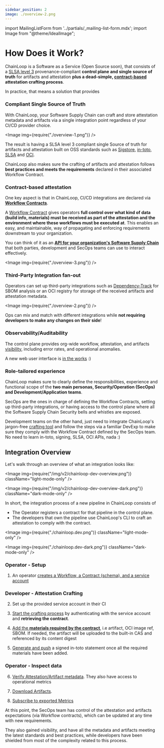 ```yaml
---
sidebar_position: 2
image: ./overview-2.png
---
```


import MailingListForm from '../partials/\_mailing-list-form.mdx';
import Image from "@theme/IdealImage";

# How Does it Work?

ChainLoop is a Software as a Service (Open Source soon), that consists of a [SLSA level 3](https://slsa.dev/spec/v0.1/requirements#summary-table) provenance-compliant **control plane and single source of truth** for artifacts and attestation **plus a dead-simple, [contract-based](/getting-started/workflow-definition#workflow-contracts) attestation crafting process**.

In practice, that means a solution that provides

### Compliant Single Source of Truth

With ChainLoop, your Software Supply Chain can craft and store attestation metadata and artifacts via a single integration point regardless of your CI/CD provider choice.

<Image img={require("./overview-1.png")} />

The result is having a SLSA level 3 compliant single Source of truth for artifacts and attestation built on OSS standards such as [Sigstore](https://www.sigstore.dev/), [in-toto](https://in-toto.io/), [SLSA](https://slsa.dev) and [OCI](https://github.com/opencontainers/image-spec/blob/main/spec.md).

ChainLoop also makes sure the crafting of artifacts and attestation follows **best practices and meets the requirements** declared in their associated Workflow Contract.

### Contract-based attestation

One key aspect is that in ChainLoop, CI/CD integrations are declared via [**Workflow Contracts**](/getting-started/workflow-definition#workflow-contracts).

A [Workflow Contract](/reference/operator/contract) gives operators **full control over what kind of data (build info, materials) must be received as part of the attestation and the environment where these workflows must be executed at**. This enables an easy, and maintainable, way of propagating and enforcing requirements downstream to your organization.

You can think of it as an [**API for your organization's Software Supply Chain**](/reference/operator/contract) that both parties, development and SecOps teams can use to interact effectively.

<Image img={require("./overview-3.png")} />

### Third-Party Integration fan-out

Operators can set up third-party integrations such as [Dependency-Track](https://dependencytrack.org/) for SBOM analysis or an OCI registry for storage of the received artifacts and attestation metadata.

<Image img={require("./overview-2.png")} />

Ops can mix and match with different integrations while **not requiring developers to make any changes on their side**!

### Observability/Auditability

The control plane provides org-wide workflow, attestation, and artifacts [visibility](/getting-started/operator-view), including error rates, and operational anomalies.

A new web user interface is [in the works](https://github.com/chainloop-dev/frontend) :)

### Role-tailored experience

ChainLoop makes sure to clearly define the responsibilities, experience and functional scope of the **two main personas, Security/Operation (SecOps) and Development/Application teams**.

SecOps are the ones in charge of defining the Workflow Contracts, setting up third-party integrations, or having access to the control plane where all the Software Supply Chain Security bells and whistles are exposed.

Development teams on the other hand, just need to integrate ChainLoop's jargon-free [crafting tool](/getting-started/attestation-crafting) and follow the steps via a familiar DevExp to make sure they comply with the Workflow Contract defined by the SecOps team. No need to learn in-toto, signing, SLSA, OCI APIs, nada :)

## Integration Overview

Let's walk through an overview of what an integration looks like:

<Image
img={require("/img/v2/chainloop-dev-overview.png")}
className="light-mode-only"
/>

<Image
img={require("/img/v2/chainloop-dev-overview-dark.png")}
className="dark-mode-only"
/>

In short, the integration process of a new pipeline in ChainLoop consists of

- The Operator registers a contract for that pipeline in the control plane.
- The developers that own the pipeline use ChainLoop's CLI to craft an attestation to comply with the contract.

<Image
img={require("./chainloop.dev.png")}
className="light-mode-only"
/>

<Image
img={require("./chainloop.dev-dark.png")}
className="dark-mode-only"
/>

### Operator - Setup

1. An operator [creates a Workflow, a Contract (schema), and a service account](/getting-started/workflow-definition#workflow-and-contract-creation)

### Developer - Attestation Crafting

2. Set up the provided service account in their CI

3. [Start the crafting process](/getting-started/attestation-crafting#initialization) by authenticating with the service account and **retrieving the contract**.

4. [Add the **materials required by the contract**](/getting-started/attestation-crafting#adding-materials), i.e artifact, OCI image ref, SBOM. If needed, the artifact will be uploaded to the built-in CAS and referenced by its content digest

5. [Generate and push](/getting-started/attestation-crafting#encode-sign-and-push-attestation) a signed in-toto statement once all the required materials have been added.

### Operator - Inspect data

6. [Verify Attestation/Artifact metadata](/getting-started/operator-view). They also have access to operational metrics

7. [Download Artifacts](/getting-started/operator-view#artifacts-download).

8. [Subscribe to exported Metrics](/getting-started/operator-view#metrics-coming-soon)

At this point, the SecOps team has control of the attestation and artifacts expectations (via Workflow contracts), which can be updated at any time with new requirements.

They also gained visibility, and have all the metadata and artifacts meeting the latest standards and best practices, while developers have been shielded from most of the complexity related to this process.

<MailingListForm />

